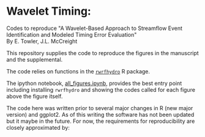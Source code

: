 # Wavelet Timing:

Codes to reproduce "A Wavelet-Based Approach to Streamflow Event Identification and Modeled Timing Error Evaluation"  
By  E. Towler, J.L. McCreight  

This repository supplies the code to reproduce the figures in the manuscript and the supplemental.  

The code relies on functions in the [`rwrfhydro`](https://github.com/NCAR/rwrfhydro) R package.  

The ipython notebook, [all_figures.ipynb](all_figures.ipynb), provides the best entry point including installing `rwrfhydro` and showing the codes called for each figure above the figure itself.

The code here was written prior to several major changes in R (new major version) and ggplot2. As of this writing the software has not been updated but it maybe in the future. For now, the requirements for reproducibility are closely approximated by:
```
```


